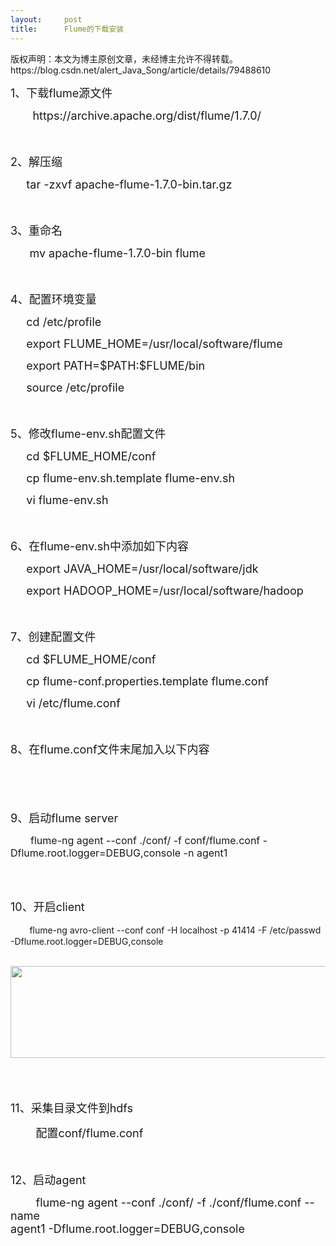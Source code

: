 ```yaml
---
layout:     post
title:      Flume的下载安装
---
```

<div id="article_content" class="article_content clearfix csdn-tracking-statistics" data-pid="blog" data-mod="popu_307" data-dsm="post">
								<div class="article-copyright">
					版权声明：本文为博主原创文章，未经博主允许不得转载。					https://blog.csdn.net/alert_Java_Song/article/details/79488610				</div>
								            <link rel="stylesheet" href="https://csdnimg.cn/release/phoenix/template/css/ck_htmledit_views-f76675cdea.css">
						<div class="htmledit_views" id="content_views">
                <p><span style="font-size:18px;">1、下载flume源文件</span></p><p><span style="font-size:18px;">       https://archive.apache.org/dist/flume/1.7.0/</span></p><p><span style="font-size:18px;"><br></span></p><p><span style="font-size:18px;">2、解压缩</span></p><p><span style="font-size:18px;">     tar -zxvf apache-flume-1.7.0-bin.tar.gz</span></p><p><span style="font-size:18px;"><br></span></p><p><span style="font-size:18px;">3、重命名</span></p><p><span style="font-size:18px;">      mv apache-flume-1.7.0-bin flume</span></p><p><span style="font-size:18px;"><br></span></p><p><span style="font-size:18px;">4、配置环境变量</span></p><p><span style="font-size:18px;">     cd /etc/profile</span></p><p><span style="font-size:18px;">     export FLUME_HOME=/usr/local/software/flume</span></p><p><span style="font-size:18px;">     export PATH=$PATH:$FLUME/bin</span></p><p><span style="font-size:18px;">     source /etc/profile</span></p><p><span style="font-size:18px;"><br></span></p><p><span style="font-size:18px;">5、修改flume-env.sh配置文件</span></p><p><span style="font-size:18px;">     cd $FLUME_HOME/conf</span></p><p><span style="font-size:18px;">     cp flume-env.sh.template flume-env.sh</span></p><p><span style="font-size:18px;">     vi flume-env.sh</span></p><p><span style="font-size:18px;"><br></span></p><p><span style="font-size:18px;">6、在flume-env.sh中添加如下内容</span></p><p><span style="font-size:18px;">     export JAVA_HOME=/usr/local/software/jdk</span></p><p><span style="font-size:18px;">     export HADOOP_HOME=/usr/local/software/hadoop</span></p><p><span style="font-size:18px;"><br></span></p><p><span style="font-size:18px;">7、创建配置文件</span></p><p><span style="font-size:18px;">     cd $FLUME_HOME/conf</span></p><p><span style="font-size:18px;">     cp flume-conf.properties.template flume.conf</span></p><p><span style="font-size:18px;">     vi /etc/flume.conf</span></p><p><span style="font-size:18px;"><br></span></p><p><span style="font-size:18px;">8、在flume.conf文件末尾加入以下内容</span></p><p><span style="font-size:18px;">     <img src="https://img-blog.csdn.net/2018030819253362?watermark/2/text/aHR0cDovL2Jsb2cuY3Nkbi5uZXQvYWxlcnRfSmF2YV9Tb25n/font/5a6L5L2T/fontsize/400/fill/I0JBQkFCMA==/dissolve/70" alt=""><br></span></p><p><span style="font-size:18px;"><br></span></p><p><span style="font-size:18px;">9、启动flume server    <br></span></p><p>       <span style="font-size:16px;"> flume-ng agent --conf ./conf/ -f conf/flume.conf -Dflume.root.logger=DEBUG,console -n agent1</span><br><br></p><p><br></p><p><span style="font-size:18px;">10、开启client</span></p><p><span style="font-size:18px;">      <span style="font-size:14px;">flume-ng avro-client --conf conf -H localhost -p 41414 -F /etc/passwd -Dflume.root.logger=DEBUG,console <br></span></span></p><p><span style="font-size:18px;"><span style="font-size:14px;">         <img src="https://img-blog.csdn.net/20180308192733620?watermark/2/text/aHR0cDovL2Jsb2cuY3Nkbi5uZXQvYWxlcnRfSmF2YV9Tb25n/font/5a6L5L2T/fontsize/400/fill/I0JBQkFCMA==/dissolve/70" width="831" height="147" alt=""><br></span></span></p><p><span style="font-size:18px;"><br></span><br></p><p><span style="font-size:18px;">11、采集目录文件到hdfs</span></p><p><span style="font-size:18px;">        配置conf/flume.conf<br></span></p><p><span style="font-size:18px;">        <img src="https://img-blog.csdn.net/201803081928139?watermark/2/text/aHR0cDovL2Jsb2cuY3Nkbi5uZXQvYWxlcnRfSmF2YV9Tb25n/font/5a6L5L2T/fontsize/400/fill/I0JBQkFCMA==/dissolve/70" alt=""><br></span></p><p><span style="font-size:18px;">12、启动agent</span></p><p><span style="font-size:18px;">        flume-ng agent --conf ./conf/ -f ./conf/flume.conf --name <br>agent1 -Dflume.root.logger=DEBUG,console <br><br><br></span></p>            </div>
                </div>